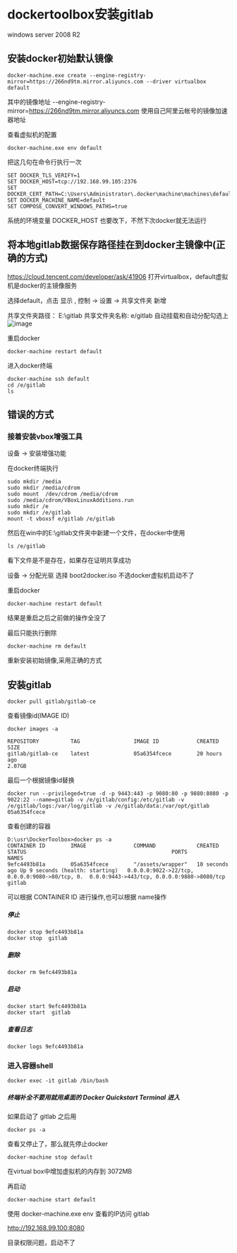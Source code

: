 # dockertoolbox安装gitlab
windows server 2008 R2

## 安装docker初始默认镜像
```
docker-machine.exe create --engine-registry-mirror=https://266nd9tm.mirror.aliyuncs.com --driver virtualbox default
```
其中的镜像地址 --engine-registry-mirror=https://266nd9tm.mirror.aliyuncs.com 使用自己阿里云帐号的镜像加速器地址

查看虚拟机的配置
```
docker-machine.exe env default
```
把这几句在命令行执行一次
```
SET DOCKER_TLS_VERIFY=1
SET DOCKER_HOST=tcp://192.168.99.105:2376
SET DOCKER_CERT_PATH=C:\Users\Administrator\.docker\machine\machines\default
SET DOCKER_MACHINE_NAME=default
SET COMPOSE_CONVERT_WINDOWS_PATHS=true
```
系统的环境变量 DOCKER_HOST 也要改下，不然下次docker就无法运行


## 将本地gitlab数据保存路径挂在到docker主镜像中(正确的方式)
https://cloud.tencent.com/developer/ask/41906
打开virtualbox，default虚拟机是docker的主镜像服务

选择default，点击 显示 , 控制 -> 设置 -> 共享文件夹 新增

共享文件夹路径：  E:\gitlab
共享文件夹名称:   e/gitlab
自动挂载和自动分配勾选上
![image](https://raw.githubusercontent.com/shoukaiseki/blogdoc/master/docker/docker/img/001.png)

重启docker
```
docker-machine restart default
```
进入docker终端
```
docker-machine ssh default
cd /e/gitlab
ls
```
## 错误的方式
### 接着安装vbox增强工具
设备 -> 安装增强功能

在docker终端执行
```
sudo mkdir /media
sudo mkdir /media/cdrom
sudo mount  /dev/cdrom /media/cdrom
sudo /media/cdrom/VBoxLinuxAdditions.run
sudo mkdir /e
sudo mkdir /e/gitlab
mount -t vboxsf e/gitlab /e/gitlab
```
然后在win中的E:\gitlab文件夹中新建一个文件，在docker中使用
```
ls /e/gitlab
```
看下文件是不是存在，如果存在证明共享成功

设备 -> 分配光驱 选择 boot2docker.iso 不选docker虚拟机启动不了

重启docker
```
docker-machine restart default
```
结果是重启之后之前做的操作全没了

最后只能执行删除
```
docker-machine rm default
```
重新安装初始镜像,采用正确的方式


## 安装gitlab
```shell
docker pull gitlab/gitlab-ce
```
查看镜像id(IMAGE ID)
```
docker images -a

REPOSITORY          TAG                 IMAGE ID            CREATED
SIZE
gitlab/gitlab-ce    latest              05a6354fcece        20 hours ago
2.07GB
```
最后一个根据镜像id替换
```
docker run --privileged=true -d -p 9443:443 -p 9080:80 -p 9880:8080 -p 9022:22 --name=gitlab -v /e/gitlab/config:/etc/gitlab -v /e/gitlab/logs:/var/log/gitlab -v /e/gitlab/data:/var/opt/gitlab 05a6354fcece
```
查看创建的容器
```
D:\usr\DockerToolbox>docker ps -a
CONTAINER ID        IMAGE               COMMAND             CREATED STATUS                            					PORTS 																				NAMES
9efc4493b81a        05a6354fcece        "/assets/wrapper"   10 seconds ago Up 9 seconds (health: starting)   0.0.0.0:9022->22/tcp, 0.0.0.0:9080->80/tcp, 0.  0.0.0:9443->443/tcp, 0.0.0.0:9880->8080/tcp   gitlab
```

可以根据 CONTAINER ID 进行操作,也可以根据 name操作

##### 停止
```
docker stop 9efc4493b81a 
docker stop  gitlab
```

##### 删除
```
docker rm 9efc4493b81a 
```

##### 启动
```
docker start 9efc4493b81a 
docker start  gitlab
```

##### 查看日志
```
docker logs 9efc4493b81a 
```


### 进入容器shell
```
docker exec -it gitlab /bin/bash
```

##### 终端补全不要用就用桌面的  Docker Quickstart Terminal 进入

如果启动了 gitlab 之后用
```
docker ps -a
```
查看又停止了，那么就先停止docker
```
docker-machine stop default
```
在virtual box中增加虚拟机的内存到 3072MB

再启动
```
docker-machine start default
```

使用 docker-machine.exe env 查看的IP访问 gitlab

http://192.168.99.100:8080


目录权限问题，启动不了
